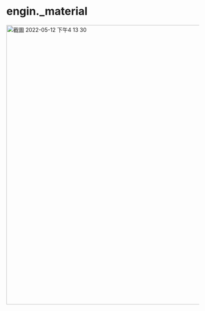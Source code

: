 # engin._material
<img width="729" alt="截圖 2022-05-12 下午4 13 30" src="https://user-images.githubusercontent.com/54315206/168024117-6d35bb30-b931-4e68-a29e-eccc3088cccb.png">
